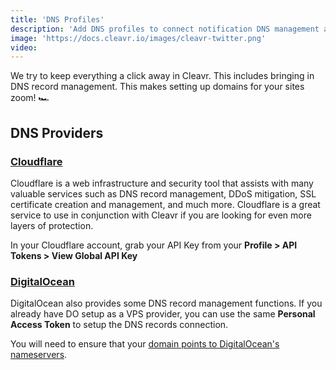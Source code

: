 ```yaml
---
title: 'DNS Profiles'
description: 'Add DNS profiles to connect notification DNS management accounts.'
image: 'https://docs.cleavr.io/images/cleavr-twitter.png'
video: 
---
```


We try to keep everything a click away in Cleavr. This includes bringing in DNS record management. This makes setting up
domains for your sites zoom! 🏎

## DNS Providers

### [Cloudflare](https://www.cloudflare.com/)

Cloudflare is a web infrastructure and security tool that assists with many valuable services such as DNS record management, 
DDoS mitigation, SSL certificate creation and management, and much more. Cloudflare is a great service to use in conjunction 
with Cleavr if you are looking for even more layers of protection. 

In your Cloudflare account, grab your API Key from your **Profile > API Tokens > View Global API Key** 

### [DigitalOcean](https://www.digitalocean.com/)

DigitalOcean also provides some DNS record management functions. If you already have DO setup as a VPS provider, you can 
use the same **Personal Access Token** to setup the DNS records connection. 

You will need to ensure that your [domain points to DigitalOcean's nameservers](https://www.digitalocean.com/community/tutorials/how-to-point-to-digitalocean-nameservers-from-common-domain-registrars). 
